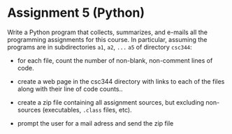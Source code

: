# Assignment 5 (Python)

Write a Python program that collects, summarizes, and e-mails all the programming assignments for this course. In particular, assuming the programs are in subdirectories `a1`, `a2`, `...` `a5` of directory `csc344`:

 * for each file, count the number of non-blank, non-comment lines of code.

 * create a web page in the csc344 directory with links to each of the files along with their line of code counts..

 * create a zip file containing all assignment sources, but excluding non-sources (executables, `.class` files, etc).

 * prompt the user for a mail adress and send the zip file